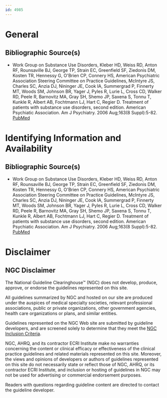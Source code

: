 ```yaml
---
id: 4985
---
```


# General

## Bibliographic Source(s)

- Work Group on Substance Use Disorders, Kleber HD, Weiss RD, Anton RF, Rounsaville BJ, George TP, Strain EC, Greenfield SF, Ziedonis DM, Kosten TR, Hennessy G, O'Brien CP, Connery HS, American Psychiatric Association Steering Committee on Practice Guidelines, McIntyre JS, Charles SC, Anzia DJ, Nininger JE, Cook IA, Summergrad P, Finnerty MT, Woods SM, Johnson BR, Yager J, Pyles R, Lurie L, Cross CD, Walker RD, Peele R, Barnovitz MA, Gray SH, Shemo JP, Saxena S, Tonnu T, Kunkle R, Albert AB, Fochtmann LJ, Hart C, Regier D. Treatment of patients with substance use disorders, second edition. American Psychiatic Association. Am J Psychiatry. 2006 Aug;163(8 Suppl):5-82. [ PubMed ](http://www.ncbi.nlm.nih.gov/entrez/query.fcgi?cmd=Retrieve&db=pubmed&dopt=Abstract&list_uids=16981488)

# Identifying Information and Availability

## Bibliographic Source(s)

- Work Group on Substance Use Disorders, Kleber HD, Weiss RD, Anton RF, Rounsaville BJ, George TP, Strain EC, Greenfield SF, Ziedonis DM, Kosten TR, Hennessy G, O'Brien CP, Connery HS, American Psychiatric Association Steering Committee on Practice Guidelines, McIntyre JS, Charles SC, Anzia DJ, Nininger JE, Cook IA, Summergrad P, Finnerty MT, Woods SM, Johnson BR, Yager J, Pyles R, Lurie L, Cross CD, Walker RD, Peele R, Barnovitz MA, Gray SH, Shemo JP, Saxena S, Tonnu T, Kunkle R, Albert AB, Fochtmann LJ, Hart C, Regier D. Treatment of patients with substance use disorders, second edition. American Psychiatic Association. Am J Psychiatry. 2006 Aug;163(8 Suppl):5-82. [ PubMed ](http://www.ncbi.nlm.nih.gov/entrez/query.fcgi?cmd=Retrieve&db=pubmed&dopt=Abstract&list_uids=16981488)

# Disclaimer

## NGC Disclaimer

The National Guideline Clearinghouse™ (NGC) does not develop, produce, approve, or endorse the guidelines represented on this site.

All guidelines summarized by NGC and hosted on our site are produced under the auspices of medical specialty societies, relevant professional associations, public or private organizations, other government agencies, health care organizations or plans, and similar entities.

Guidelines represented on the NGC Web site are submitted by guideline developers, and are screened solely to determine that they meet the [NGC Inclusion Criteria](/help-and-about/summaries/inclusion-criteria).

NGC, AHRQ, and its contractor ECRI Institute make no warranties concerning the content or clinical efficacy or effectiveness of the clinical practice guidelines and related materials represented on this site. Moreover, the views and opinions of developers or authors of guidelines represented on this site do not necessarily state or reflect those of NGC, AHRQ, or its contractor ECRI Institute, and inclusion or hosting of guidelines in NGC may not be used for advertising or commercial endorsement purposes.

Readers with questions regarding guideline content are directed to contact the guideline developer.

